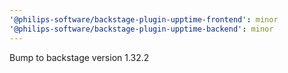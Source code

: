 ```yaml
---
'@philips-software/backstage-plugin-upptime-frontend': minor
'@philips-software/backstage-plugin-upptime-backend': minor
---
```


Bump to backstage version 1.32.2
